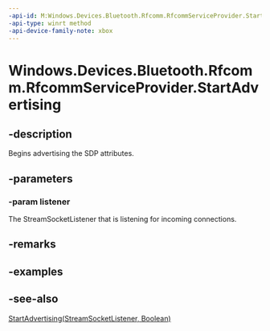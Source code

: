 ```yaml
---
-api-id: M:Windows.Devices.Bluetooth.Rfcomm.RfcommServiceProvider.StartAdvertising(Windows.Networking.Sockets.StreamSocketListener)
-api-type: winrt method
-api-device-family-note: xbox
---
```


<!-- Method syntax
public void StartAdvertising(Windows.Networking.Sockets.StreamSocketListener listener)
-->

# Windows.Devices.Bluetooth.Rfcomm.RfcommServiceProvider.StartAdvertising

## -description
Begins advertising the SDP attributes.

## -parameters
### -param listener
The StreamSocketListener that is listening for incoming connections.

## -remarks

## -examples

## -see-also
[StartAdvertising(StreamSocketListener, Boolean)](rfcommserviceprovider_startadvertising_1912316833.md)